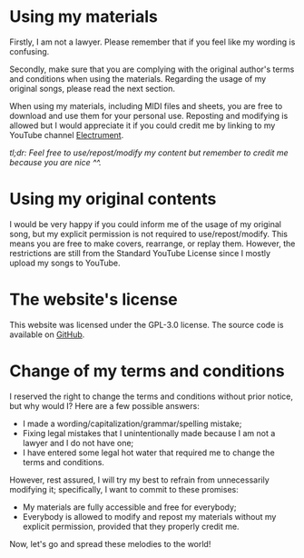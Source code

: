 # Using my materials
Firstly, I am not a lawyer. Please remember that if you feel like my wording is confusing.

Secondly, make sure that you are complying with the original author's terms and conditions when using the materials. Regarding the usage of my original songs, please read the next section.

When using my materials, including MIDI files and sheets, you are free to download and use them for your personal use. Reposting and modifying is allowed but I would appreciate it if you could credit me by linking to my YouTube channel [Electrument](https://www.youtube.com/@electrument).

*tl;dr: Feel free to use/repost/modify my content but remember to credit me because you are nice ^^.*

# Using my original contents
I would be very happy if you could inform me of the usage of my original song, but my explicit permission is not required to use/repost/modify. This means you are free to make covers, rearrange, or replay them. However, the restrictions are still from the Standard YouTube License since I mostly upload my songs to YouTube.

# The website's license
This website was licensed under the GPL-3.0 license. The source code is available on [GitHub](https://github.com/LukeNK/Electrument).

# Change of my terms and conditions
I reserved the right to change the terms and conditions without prior notice, but why would I? Here are a few possible answers:
- I made a wording/capitalization/grammar/spelling mistake;
- Fixing legal mistakes that I unintentionally made because I am not a lawyer and I do not have one;
- I have entered some legal hot water that required me to change the terms and conditions.

However, rest assured, I will try my best to refrain from unnecessarily modifying it; specifically, I want to commit to these promises:
- My materials are fully accessible and free for everybody;
- Everybody is allowed to modify and repost my materials without my explicit permission, provided that they properly credit me.

Now, let's go and spread these melodies to the world!